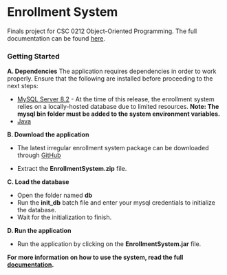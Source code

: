 <h1>Enrollment System</h1>

Finals project for CSC 0212 Object-Oriented Programming.
The full documentation can be found [here](https://docs.google.com/document/d/1Gpzc03ZOnkGq1zpKNtq1-i8FeeYzOCMeGNJhKNWNRIw/edit?usp=sharing).

<h3>Getting Started</h3>

**A. Dependencies**
The application requires dependencies in order to work properly. Ensure that the following are installed before proceeding to the next steps:

- [MySQL Server 8.2](https://dev.mysql.com/downloads/mysql/) - At the time of this release, the enrollment system relies on a locally-hosted database due to limited resources. **Note: The mysql bin folder must be added to the system environment variables.**
- [Java](https://www.java.com/en/)

**B. Download the application**

- The latest irregular enrollment system package can be downloaded through [GitHub](https://github.com/chaotic-braindead/Enrollment/releases/)

- Extract the **EnrollmentSystem.zip** file.

**C. Load the database**

- Open the folder named **db**
- Run the **init_db** batch file and enter your mysql credentials to initialize the database.
- Wait for the initialization to finish.

**D. Run the application**

- Run the application by clicking on the **EnrollmentSystem.jar** file.


**For more information on how to use the system, read the full [documentation](https://docs.google.com/document/d/1Gpzc03ZOnkGq1zpKNtq1-i8FeeYzOCMeGNJhKNWNRIw/edit).**



